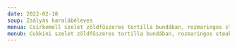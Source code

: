 ```yaml
---
date: 2022-02-18
soup: Zsályás karalábéleves
menua: Csirkemell szelet zöldfűszeres tortilla bundában, rozmaringos steak burgonyával
menub: Cukkini szelet zöldfűszeres tortilla bundában, rozmaringos steak burgonyával
---
```

